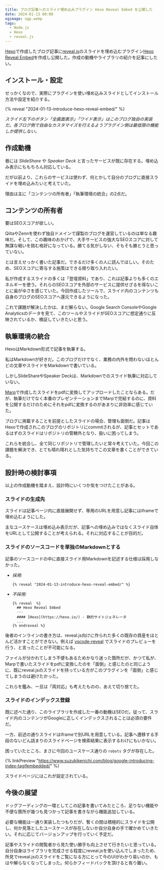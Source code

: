 ```yaml
---
title: ブログ記事へのスライド埋め込みプラグイン Hexo Reveal Embed を公開した
date: 2024-01-13 00:00
ogimage: ogp.webp
tags:
  - Node.js
  - Hexo
  - reveal.js
---
```


[Hexo](https://hexo.io/)で作成したブログ記事に[reveal.js](https://revealjs.com/)のスライドを埋め込むプラグイン[Hexo Reveal Embed](https://www.npmjs.com/package/hexo-reveal-embed)を作成し公開した。作成の動機やライブラリの紹介を記事にしたい。

## インストール・設定

せっかくなので、実際にプラグインを使い埋め込みスライドとしてインストール方法や設定を紹介する。

{% reveal "2024-01-13-introduce-hexo-reveal-embed/" %}

*スライド左下のボタン「全画面表示」「ワイド表示」はこのブログ独自の実装だ。各ブログ側で自由なカスタマイズを行えるようプラグイン側は最低限の機能しか提供しない。*

## 作成動機

巷には *SlideShare* や *Speaker Deck* と言ったサービスが既に存在する。埋め込み表示にももちろん対応している。

だが以前より、これらのサービスは使わず、何とかして自分のブログに直接スライドを埋め込みたいと考えていた。

理由は主に「コンテンツの所有者」「執筆環境の統合」の2点だ。

## コンテンツの所有者

要はSEOスコアが欲しい。

QiitaやZennを使わず独自ドメインで謹製のブログを運営しているのは単なる趣味だ。そして、この趣味のおかげで、大手サービスの強大なSEOスコアに対して無謀な戦いを挑む格好になっている。勝てる気がしない、そもそも勝とうと思っていない。

とは言えせっかく書いた記事だ。できるだけ多くの人に読んでほしい。そのため、SEOスコアに寄与する施策はできる限り取り入れたい。

私が作成するスライドの多くは「登壇資料」であり、これは記事よりも多くのエネルギーを使う。それらのSEOスコアを外部のサービスに提供せざるを得ないことに歯がゆさを感じていた。今回作成したツールで、スライド内のコンテンツも自身のブログのSEOスコアへ還元できるようになった。

これで課題が解決したかは、まだ解らない。Google Search ConsoleやGoogle Analyticsのデータを見て、このツールやスライドがSEOスコアに想定通りに反映されているか、検証していきたいと思う。

## 執筆環境の統合

HexoはMarkdown形式で記事を執筆する。

私はMarkdownが好きだ。このブログだけでなく、業務の内外を問わないほとんどの文章やスライドをMarkdownで書いている。

しかしSlideShareやSpeaker Deckは、Markdownでのスライド執筆に対応していない。

[Marp](https://marp.app/)で作成したスライドをpdfに変換してアップロードしたことならある。だが、執筆だけでなく本番のプレゼンテーションまでMarpで完結するのに、資料を公開するだけのためにそれをpdfに変換するのがあまりに非効率に感じていた。

ブログに掲載することを前提としたスライドの場合、管理も面倒だ。記事はHexoで作成されこのブログのリポジトリにcommitされるが、記事とセットであるはずのスライドはリポジトリの管轄外となり、扱いに困ってしまう。

これらを統合し、全て同じリポジトリで管理したいと常々考えていた。今回この課題を解決でき、とても晴れ晴れとした気持ちでこの文章を書くことができている。

## 設計時の検討事項

以上の作成動機を踏まえ、設計時にいくつか気をつけたことがある。

### スライドの生成先

スライドは記事ページ内に直接展開せず、専用のURLを用意し記事にはiframeで埋め込むようにした。

主なユースケースは埋め込み表示だが、記事への埋め込みではなくスライド自体をURLとして公開することが考えられる。それに対応することが目的だ。

### スライドのソースコードを単独のMarkdownとする

記事のソースコードの中に直接スライド用Markdownを記述する仕様は採用しなかった。

* *採用:*
  ```nunjucks
  {% reveal "2024-01-13-introduce-hexo-reveal-embed/" %}
  ```
* *不採用:*
  ```nunjucks
  {% reveal  %}
    ## Hexo Reveal Embed
    ---
    #### [Hexo](https://hexo.io/) - 静的サイトジェネレータ
    ...
  {% endreveal %}
  ```

後者のインラインの書き方は、reveal.js向けに作られた多くの既存の資産をほとんど活かすことができない。例えば [vscode-reveal](https://marketplace.visualstudio.com/items?itemName=evilz.vscode-reveal) でスライドのプレビューを行う、と言ったことが不可能になる。

ファイルが分かれてしまう不便もあるためかなり迷った箇所だが、かつて私が、Marpで書いたスライドをpdfに変換したのを「面倒」と感じたのと同じように、既にreveal.jsのスライドを持っている方がこのプラグインを「面倒」と感じてしまうのは避けたかった。

これらを鑑み、一旦は「両対応」も考えたものの、あえて切り捨てた。

### スライドのインデックス登録

既に述べた通り、このライブラリを作成した一番の動機はSEOだ。従って、スライド内のコンテンツがGoogleに正しくインデックスされることは必須の要件だ。

一方、前述の通りスライドはiframeで別URLを用意している。記事へ遷移する手段のないどん詰まりのスライドページを検索結果に表示するわけにもいかない。

困っていたところ、まさに今回のユースケース通りの `robots` タグが存在した。

{% linkPreview "https://www.suzukikenichi.com/blog/google-introducing-index-tagifembedded/" %}

スライドページにはこれが設定されている。

## 今後の展望

ドッグフーディングの一環としてこの記事を書いてみたところ、足りない機能や不便な箇所が幾つも見つかって記事を書きながら機能追加している。

必要な機能は一通り実装したつもりだが、暫くの間は積極的にスライドを公開し、何か見落としたユースケースが存在しないか自分自身の手で確かめていきたい。それに応じてバージョンアップを行っていく予定だ。

記事やスライドの閲覧者から見た使い勝手も向上させて行きたいと思っている。自分自身はライブラリを完成させる程度にreveal.jsを使い込んでしまったため、所見でreveal.jsのスライドをご覧になる方にとって今のUIがわかり易いのか、もはや解らなくなってしまった。何らかフィードバックを頂けると有り難い。
